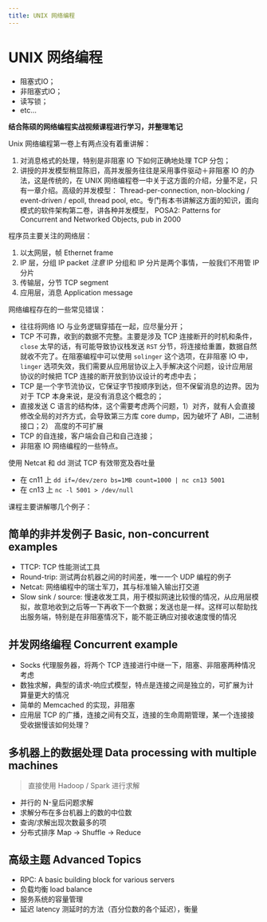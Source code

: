 ```yaml
---
title: UNIX 网络编程
---
```


# UNIX 网络编程

- 阻塞式IO；
- 非阻塞式IO；
- 读写锁；
- etc...

**结合陈硕的网络编程实战视频课程进行学习，并整理笔记**

Unix 网络编程第一卷上有两点没有着重讲解：

1. 对消息格式的处理，特别是非阻塞 IO 下如何正确地处理 TCP 分包；
2. 讲授的并发模型稍显陈旧，高并发服务往往是采用事件驱动＋非阻塞 IO 的办法，这是传统的，在 UNIX 网络编程卷一中关于这方面的介绍，分量不足，只有一章介绍。高级的并发模型： Thread-per-connection, non-blocking / event-driven / epoll, thread pool, etc。专门有本书讲解这方面的知识，面向模式的软件架构第二卷，讲各种并发模型， POSA2: Patterns for Concurrent and Networked Objects, pub in 2000

程序员主要关注的网络层：

1. 以太网层，帧 Ethernet frame
2. IP 层，分组 IP packet *注意* IP 分组和 IP 分片是两个事情，一般我们不用管 IP 分片
3. 传输层，分节 TCP segment
4. 应用层，消息 Application message

网络编程存在的一些常见错误：

- 往往将网络 IO 与业务逻辑穿插在一起，应尽量分开；
- TCP 不可靠，收到的数据不完整。主要是涉及 TCP 连接断开的时机和条件，`close` 太早的话，有可能导致协议栈发送 `RST` 分节，将连接给重置，数据自然就收不完了。在阻塞编程中可以使用 `solinger` 这个选项，在非阻塞 IO 中，`linger` 选项失效，我们需要从应用层协议上入手解决这个问题，设计应用层协议的时候把 TCP 连接的断开放到协议设计的考虑中去；
- TCP 是一个字节流协议，它保证字节按顺序到达，但不保留消息的边界。因为对于 TCP 本身来说，是没有消息这个概念的；
- 直接发送 C 语言的结构体，这个需要考虑两个问题，1）对齐，就有人会直接修改全局的对齐方式，会导致第三方库 core dump，因为破坏了 ABI，二进制接口；2） 高度的不可扩展
- TCP 的自连接，客户端会自己和自己连接；
- 非阻塞 IO 网络编程的一些特点。

使用 Netcat 和 dd 测试 TCP 有效带宽及吞吐量

- 在 cn11 上 `dd if=/dev/zero bs=1MB count=1000 | nc cn13 5001`
- 在 cn13 上 `nc -l 5001 > /dev/null`

课程主要讲解哪几个例子：

## 简单的非并发例子 Basic, non-concurrent examples

- TTCP: TCP 性能测试工具
- Round-trip: 测试两台机器之间的时间差，唯一一个 UDP 编程的例子
- Netcat: 网络编程中的瑞士军刀，其与标准输入输出打交道
- Slow sink / source: 慢速收发工具，用于模拟网速比较慢的情况，从应用层模拟，故意地收到之后等一下再收下一个数据；发送也是一样。这样可以帮助找出服务端，特别是在非阻塞情况下，能不能正确应对接收速度慢的情况

## 并发网络编程 Concurrent example

- Socks 代理服务器，将两个 TCP 连接进行中继一下，阻塞、非阻塞两种情况考虑
- 数独求解，典型的请求-响应式模型，特点是连接之间是独立的，可扩展为计算量更大的情况
- 简单的 Memcached 的实现，非阻塞
- 应用层 TCP 的广播，连接之间有交互，连接的生命周期管理，某一个连接接受收据慢该如何处理？

## 多机器上的数据处理 Data processing with multiple machines

> 直接使用 Hadoop / Spark 进行求解

- 并行的 N-皇后问题求解
- 求解分布在多台机器上的数的中位数
- 查询/求解出现次数最多的项
- 分布式排序 Map -> Shuffle -> Reduce

## 高级主题 Advanced Topics

- RPC: A basic building block for various servers
- 负载均衡 load balance
- 服务系统的容量管理
- 延迟 latency 测延时的方法（百分位数的各个延迟），衡量
